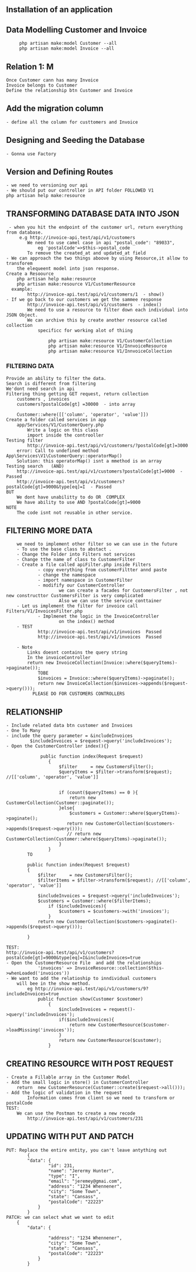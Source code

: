 
## Installation of an application
## Data Modelling  Customer and Invoice
         php artisan make:model Customer --all
         php artisan make:model Invoice --all
## Relation 1: M
    Once Customer cann has many Invoice
    Invoice belongs to Customer
    Define the relationship btn Customer and Invoice
## Add the migration column
    - define all the column for custtomers and Invoice
## Designing and Seeding the Database
    - Gonna use Factory
## Version and Defining Routes
    - we need to versioning our api 
    - We should put our controller in API folder FOLLOWED V1
    php artisan help make:resource

## TRANSFORMING DATABASE DATA INTO JSON
     - when you hit the endpoint of the customer url, return everything from database.
         e.g http://invoice-api.test/api/v1/customers
            We need to use camel case in api "postal_code": "89033",
                eg 'postalCode'=>$this->postal_code
            To remove the created_at and updated_at field 
    - We can approach the two things aboove by using Resource,it allow to transforem
        the elequeent model into json response.
    Create a Resoource
        php artisan help make:resource
        php artisan make:resource V1/CustomerResource  
      example:
            http://invoice-api.test/api/v1/customers/1  - show()
    - If we go back to our customers we get the sammee response
            http://invoice-api.test/api/v1/customers  - index()
            We need to use a resource to filter down each individual into JSON Object.
            We can archive this by create another resource called collection
                specificc for working alot of thiing

                    php artisan make:resource V1/CustomerCollection     
                    php artisan make:resource V1/InnvoiceResource 
                    php artisan make:resource V1/InnvoiceCollection     

### FILTERING DATA
    Provide an ability to filter the data.
    Search is different from filtering
    We'dont need search in api
    Filtering thing getting GET request, return collection
        customers , invoices
        customers?postalCode[gt] =30000  - into array

        Customer::where([['column', 'operator', 'value']])
    Create a folder called services in app
        app/Services/V1/CustomerQuery.php
            Write a logic on this class
            import inside the controoller
    Testing filter  
            http://invoice-api.test/api/v1/customers/?postalCode[gt]=3000
        error: Call to undefined method App\Services\V1\CustomerQuery::operatorMap()
        Solution: this operatorMap() isnt a mmethod is an array 
    Testing search   (AND)
        http://invoice-api.test/api/v1/customers?postalCode[gt]=9000  - Passed
        http://invoice-api.test/api/v1/customers?postalCode[gt]=9000&type[eq]=I  - Passed
    BUT
        We dont have unabilitty to do OR  COMPLEX
        We have ability to use AND ?postalCode[gt]=9000
    NOTE
        The code isnt not reusable in other service.

## FILTERING MORE DATA 
        we need to implement other filter so we can use in the future
        - To use the base class to abstact .
        - Change the Folder into Filters not services 
        - Change tthe name of class to CustomerFilter
        - Create a file called apiFilter.php inside Filters
                - copy everything from customerFiltter annd paste
                - change the namespace
                - import namespace in CustomerFilter
                - modifify our CustomerController
                        we can create a facades for CustomersFilter , not new constructtor CustomersFilter is very complicated
                        Also we can use tthe service conttainer 
        - Let us implement the filter for invoice call Filters/V1/InvoicesFilter.php
                - Implmenet the logic in the InvoiceController
                        on the index() method 
        - TEST
                http://invoice-api.test/api/v1/invoices  Passed
                http://invoice-api.test/api/v1/invoices  Passed

        - Note
            Links doesnt contains the query string
            In the invoiceController
            return new InvoiceCollection(Invoice::where($queryItems)->paginate());
                TOBE
                $invoices = Invoice::where($queryItems)->paginate();
                return new InvoiceCollection($invoices->appends($request->query()));
              PLEASE DO FOR CUSTOMERS CONTROLLERS


## RELATIONSHIP 
    - Include related data btn customer and Invoices
    - One To Many 
    - include the query parameter = &includeInvoices
             $includeInvoices = $request->query('includeInvoices');
    - Open the CustomerController index(){}
            
                 public function index(Request $request)
                    {
                        $filter     = new CustomersFilter();
                        $queryItems = $filter->transform($request); //[['column', 'operator', 'value']]
                        
                        
                        if (count($queryItems) == 0 ){
                            return new CustomerCollection(Customer::paginate());
                        }else{
                            $customers = Customer::where($queryItems)->paginate();
                           return new CustomerCollection($customers->appends($request->query()));
                           // return new CustomerCollection(Customer::where($queryItems)->paginate());
                        }
                    }
            TO 

            public function index(Request $request)
            {
                $filter     = new CustomersFilter();
                $filterItems = $filter->transform($request); //[['column', 'operator', 'value']]
        
                $includeInvoices = $request->query('includeInvoices');
                $customers = Customer::where($filterItems);
                    if ($includeInvoices){
                        $customers = $customers->with('invoices');
                    }
                return new CustomerCollection($customers->paginate()->appends($request->query()));
        
            }

    TEST:
    http://invoice-api.test/api/v1/customers?postalCode[gt]=9000&type[eq]=I&includeInvoices=true
    - Open the CustomerResource File  and add the relationships
                'invoices' => InvoiceResource::collection($this->whenLoaded('invoices'))
    - We want to add the relatioship to inndividual customers
        will bee in the show method.
            eg http://invoice-api.test/api/v1/customers/9?includeInvoices=true
                public function show(Customer $customer)
                    {
                        $includeInvoices = request()->query('includeInvoices');
                        if($includeInvoices){
                            return new CustomerResource($customer->loadMissing('invoices'));
                        }
                        return new CustomerResource($customer);
                    }

## CREATING RESOURCE WITH POST REQUEST
    - Create a Fillable array in the Customer Model
    - Add the small logic in store() in CustomerController
        return  new CustomerResource(Customer::create($request->all()));
    - Add the logic of validation in the request
            Information comes from client so we need to transform or postalCode
    TEST:
        We can use the Postman to create a new recode
            http://invoice-api.test/api/v1/customers/231

## UPDATING WITH PUT AND PATCH
    PUT: Replace the entire entity, you can't leave antything out 
            {
            "data": {
                    "id": 231,
                    "name": "Jerermy Hunter",
                    "type": "I",
                    "email": "jeremey@gmai.com",
                    "address": "1234 Whennener",
                    "city": "Some Town",
                    "state": "Cansass",
                    "postalCode": "22223"
                }
            }
    PATCH: we can select what we want to edit  
        {
            "data": {
                    
                    "address": "1234 Whennener",
                    "city": "Some Town",
                    "state": "Cansass",
                    "postalCode": "22223"
                }
            }
        
            









      
        







            
